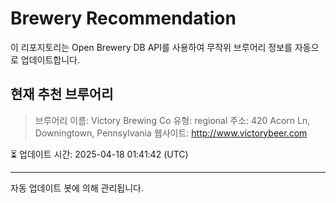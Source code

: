 # Brewery Recommendation

이 리포지토리는 Open Brewery DB API를 사용하여 무작위 브루어리 정보를 자동으로 업데이트합니다.

## 현재 추천 브루어리
> 브루어리 이름: Victory Brewing Co
유형: regional
주소: 420 Acorn Ln, Downingtown, Pennsylvania
웹사이트: http://www.victorybeer.com

⏳ 업데이트 시간: 2025-04-18 01:41:42 (UTC)

---
자동 업데이트 봇에 의해 관리됩니다.
